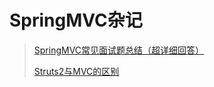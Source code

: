 # SpringMVC杂记

> [SpringMVC常见面试题总结（超详细回答）](https://blog.csdn.net/a745233700/article/details/80963758)
>
> [Struts2与MVC的区别](https://blog.csdn.net/weixin_34208283/article/details/93516392)


